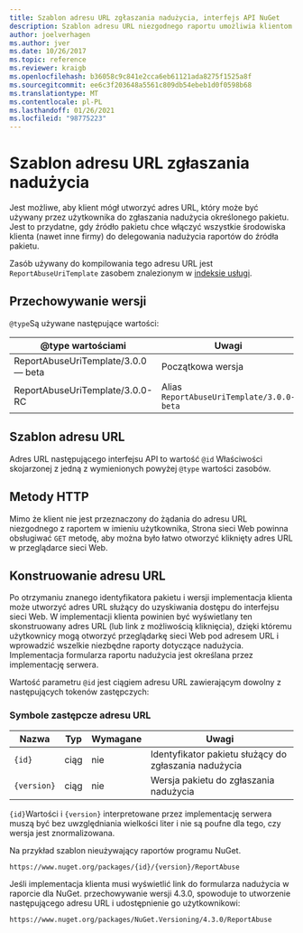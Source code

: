 ```yaml
---
title: Szablon adresu URL zgłaszania nadużycia, interfejs API NuGet
description: Szablon adresu URL niezgodnego raportu umożliwia klientom wyświetlanie linku nadużycia raportu w ich interfejsie użytkownika.
author: joelverhagen
ms.author: jver
ms.date: 10/26/2017
ms.topic: reference
ms.reviewer: kraigb
ms.openlocfilehash: b36058c9c841e2cca6eb61121ada8275f1525a8f
ms.sourcegitcommit: ee6c3f203648a5561c809db54ebeb1d0f0598b68
ms.translationtype: MT
ms.contentlocale: pl-PL
ms.lasthandoff: 01/26/2021
ms.locfileid: "98775223"
---
```

# <a name="report-abuse-url-template"></a>Szablon adresu URL zgłaszania nadużycia

Jest możliwe, aby klient mógł utworzyć adres URL, który może być używany przez użytkownika do zgłaszania nadużycia określonego pakietu. Jest to przydatne, gdy źródło pakietu chce włączyć wszystkie środowiska klienta (nawet inne firmy) do delegowania nadużycia raportów do źródła pakietu.

Zasób używany do kompilowania tego adresu URL jest `ReportAbuseUriTemplate` zasobem znalezionym w [indeksie usługi](service-index.md).

## <a name="versioning"></a>Przechowywanie wersji

`@type`Są używane następujące wartości:

@type wartościami                       | Uwagi
--------------------------------- | -----
ReportAbuseUriTemplate/3.0.0 — beta | Początkowa wersja
ReportAbuseUriTemplate/3.0.0-RC   | Alias `ReportAbuseUriTemplate/3.0.0-beta`

## <a name="url-template"></a>Szablon adresu URL

Adres URL następującego interfejsu API to wartość `@id` Właściwości skojarzonej z jedną z wymienionych powyżej `@type` wartości zasobów.

## <a name="http-methods"></a>Metody HTTP

Mimo że klient nie jest przeznaczony do żądania do adresu URL niezgodnego z raportem w imieniu użytkownika, Strona sieci Web powinna obsługiwać `GET` metodę, aby można było łatwo otworzyć kliknięty adres URL w przeglądarce sieci Web.

## <a name="construct-the-url"></a>Konstruowanie adresu URL

Po otrzymaniu znanego identyfikatora pakietu i wersji implementacja klienta może utworzyć adres URL służący do uzyskiwania dostępu do interfejsu sieci Web. W implementacji klienta powinien być wyświetlany ten skonstruowany adres URL (lub link z możliwością kliknięcia), dzięki któremu użytkownicy mogą otworzyć przeglądarkę sieci Web pod adresem URL i wprowadzić wszelkie niezbędne raporty dotyczące nadużycia. Implementacja formularza raportu nadużycia jest określana przez implementację serwera.

Wartość parametru `@id` jest ciągiem adresu URL zawierającym dowolny z następujących tokenów zastępczych:

### <a name="url-placeholders"></a>Symbole zastępcze adresu URL

Nazwa        | Typ    | Wymagane | Uwagi
----------- | ------- | -------- | -----
`{id}`      | ciąg  | nie       | Identyfikator pakietu służący do zgłaszania nadużycia
`{version}` | ciąg  | nie       | Wersja pakietu do zgłaszania nadużycia

`{id}`Wartości i `{version}` interpretowane przez implementację serwera muszą być bez uwzględniania wielkości liter i nie są poufne dla tego, czy wersja jest znormalizowana.

Na przykład szablon nieużywający raportów programu NuGet.

```
https://www.nuget.org/packages/{id}/{version}/ReportAbuse
```

Jeśli implementacja klienta musi wyświetlić link do formularza nadużycia w raporcie dla NuGet. przechowywanie wersji 4.3.0, spowoduje to utworzenie następującego adresu URL i udostępnienie go użytkownikowi:

```
https://www.nuget.org/packages/NuGet.Versioning/4.3.0/ReportAbuse
```
